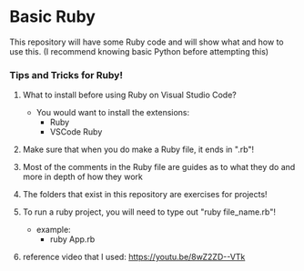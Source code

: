# **Basic Ruby**

This repository will have some Ruby code and will show what and how to use this. (I recommend knowing basic Python before attempting this)

### Tips and Tricks for Ruby!

1. What to install before using Ruby on Visual Studio Code?
    - You would want to install the extensions:
        - Ruby
        - VSCode Ruby

2. Make sure that when you do make a Ruby file, it ends in ".rb"!

3. Most of the comments in the Ruby file are guides as to what they do and more in depth of how they work

4. The folders that exist in this repository are exercises for projects!

5. To run a ruby project, you will need to type out "ruby file_name.rb"!
    - example:
        - ruby App.rb

6. reference video that I used: https://youtu.be/8wZ2ZD--VTk